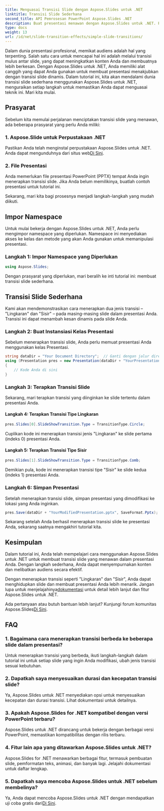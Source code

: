 ```yaml
---
title: Menguasai Transisi Slide dengan Aspose.Slides untuk .NET
linktitle: Transisi Slide Sederhana
second_title: API Pemrosesan PowerPoint Aspose.Slides .NET
description: Buat presentasi menawan dengan Aspose.Slides untuk .NET. Pelajari cara menerapkan transisi slide dinamis dengan mudah.
type: docs
weight: 13
url: /id/net/slide-transition-effects/simple-slide-transitions/
---
```


Dalam dunia presentasi profesional, memikat audiens adalah hal yang terpenting. Salah satu cara untuk mencapai hal ini adalah melalui transisi mulus antar slide, yang dapat meningkatkan konten Anda dan membuatnya lebih berkesan. Dengan Aspose.Slides untuk .NET, Anda memiliki alat canggih yang dapat Anda gunakan untuk membuat presentasi menakjubkan dengan transisi slide dinamis. Dalam tutorial ini, kita akan mendalami dunia transisi slide sederhana menggunakan Aspose.Slides untuk .NET, menguraikan setiap langkah untuk memastikan Anda dapat menguasai teknik ini. Mari kita mulai.

## Prasyarat

Sebelum kita memulai perjalanan menciptakan transisi slide yang menawan, ada beberapa prasyarat yang perlu Anda miliki:

### 1. Aspose.Slide untuk Perpustakaan .NET

 Pastikan Anda telah menginstal perpustakaan Aspose.Slides untuk .NET. Anda dapat mengunduhnya dari situs web[Di Sini](https://releases.aspose.com/slides/net/).

### 2. File Presentasi

Anda memerlukan file presentasi PowerPoint (PPTX) tempat Anda ingin menerapkan transisi slide. Jika Anda belum memilikinya, buatlah contoh presentasi untuk tutorial ini.

Sekarang, mari kita bagi prosesnya menjadi langkah-langkah yang mudah diikuti.

## Impor Namespace

Untuk mulai bekerja dengan Aspose.Slides untuk .NET, Anda perlu mengimpor namespace yang diperlukan. Namespace ini menyediakan akses ke kelas dan metode yang akan Anda gunakan untuk memanipulasi presentasi.

### Langkah 1: Impor Namespace yang Diperlukan

```csharp
using Aspose.Slides;
```

Dengan prasyarat yang diperlukan, mari beralih ke inti tutorial ini: membuat transisi slide sederhana.

## Transisi Slide Sederhana

Kami akan mendemonstrasikan cara menerapkan dua jenis transisi – "Lingkaran" dan "Sisir" – pada masing-masing slide dalam presentasi Anda. Transisi ini dapat menambah kesan dinamis pada slide Anda.

### Langkah 2: Buat Instansiasi Kelas Presentasi

Sebelum menerapkan transisi slide, Anda perlu memuat presentasi Anda menggunakan kelas Presentasi.

```csharp
string dataDir = "Your Document Directory";  // Ganti dengan jalur direktori Anda
using (Presentation pres = new Presentation(dataDir + "YourPresentation.pptx"))
{
    // Kode Anda di sini
}
```

### Langkah 3: Terapkan Transisi Slide

Sekarang, mari terapkan transisi yang diinginkan ke slide tertentu dalam presentasi Anda.

#### Langkah 4: Terapkan Transisi Tipe Lingkaran

```csharp
pres.Slides[0].SlideShowTransition.Type = TransitionType.Circle;
```

Cuplikan kode ini menerapkan transisi jenis "Lingkaran" ke slide pertama (indeks 0) presentasi Anda.

#### Langkah 5: Terapkan Transisi Tipe Sisir

```csharp
pres.Slides[1].SlideShowTransition.Type = TransitionType.Comb;
```

Demikian pula, kode ini menerapkan transisi tipe "Sisir" ke slide kedua (indeks 1) presentasi Anda.

### Langkah 6: Simpan Presentasi

Setelah menerapkan transisi slide, simpan presentasi yang dimodifikasi ke lokasi yang Anda inginkan.

```csharp
pres.Save(dataDir + "YourModifiedPresentation.pptx", SaveFormat.Pptx);
```

Sekarang setelah Anda berhasil menerapkan transisi slide ke presentasi Anda, sekarang saatnya mengakhiri tutorial kita.

## Kesimpulan

Dalam tutorial ini, Anda telah mempelajari cara menggunakan Aspose.Slides untuk .NET untuk membuat transisi slide yang menawan dalam presentasi Anda. Dengan langkah sederhana, Anda dapat menyempurnakan konten dan melibatkan audiens secara efektif.

 Dengan menerapkan transisi seperti "Lingkaran" dan "Sisir", Anda dapat menghidupkan slide dan membuat presentasi Anda lebih menarik. Jangan lupa untuk menjelajahinya[dokumentasi](https://reference.aspose.com/slides/net/) untuk detail lebih lanjut dan fitur Aspose.Slides untuk .NET.

 Ada pertanyaan atau butuh bantuan lebih lanjut? Kunjungi forum komunitas Aspose.Slides[Di Sini](https://forum.aspose.com/).

## FAQ

### 1. Bagaimana cara menerapkan transisi berbeda ke beberapa slide dalam presentasi?
Untuk menerapkan transisi yang berbeda, ikuti langkah-langkah dalam tutorial ini untuk setiap slide yang ingin Anda modifikasi, ubah jenis transisi sesuai kebutuhan.

### 2. Dapatkah saya menyesuaikan durasi dan kecepatan transisi slide?
Ya, Aspose.Slides untuk .NET menyediakan opsi untuk menyesuaikan kecepatan dan durasi transisi. Lihat dokumentasi untuk detailnya.

### 3. Apakah Aspose.Slides for .NET kompatibel dengan versi PowerPoint terbaru?
Aspose.Slides untuk .NET dirancang untuk bekerja dengan berbagai versi PowerPoint, memastikan kompatibilitas dengan rilis terbaru.

### 4. Fitur lain apa yang ditawarkan Aspose.Slides untuk .NET?
Aspose.Slides for .NET menawarkan berbagai fitur, termasuk pembuatan slide, pemformatan teks, animasi, dan banyak lagi. Jelajahi dokumentasi untuk daftar lengkap.

### 5. Dapatkah saya mencoba Aspose.Slides untuk .NET sebelum membelinya?
 Ya, Anda dapat mencoba Aspose.Slides untuk .NET dengan mendapatkan uji coba gratis dari[Di Sini](https://releases.aspose.com/).
